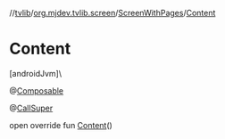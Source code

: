 //[tvlib](../../../index.md)/[org.mjdev.tvlib.screen](../index.md)/[ScreenWithPages](index.md)/[Content](-content.md)

# Content

[androidJvm]\

@[Composable](https://developer.android.com/reference/kotlin/androidx/compose/runtime/Composable.html)

@[CallSuper](https://developer.android.com/reference/kotlin/androidx/annotation/CallSuper.html)

open override fun [Content](-content.md)()
